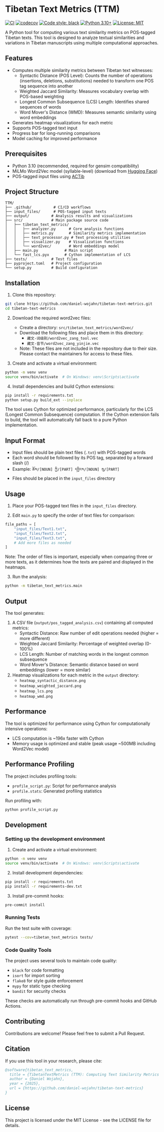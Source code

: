 # Tibetan Text Metrics (TTM)

[![CI](https://github.com/daniel-wojahn/tibetan-text-metrics/actions/workflows/ci.yml/badge.svg)](https://github.com/daniel-wojahn/tibetan-text-metrics/actions/workflows/ci.yml)
[![codecov](https://codecov.io/gh/daniel-wojahn/tibetan-text-metrics/branch/main/graph/badge.svg)](https://codecov.io/gh/daniel-wojahn/tibetan-text-metrics)
[![Code style: black](https://img.shields.io/badge/code%20style-black-000000.svg)](https://github.com/psf/black)
[![Python 3.10+](https://img.shields.io/badge/python-3.10+-blue.svg)](https://www.python.org/downloads/)
[![License: MIT](https://img.shields.io/badge/License-MIT-yellow.svg)](https://opensource.org/licenses/MIT)

A Python tool for computing various text similarity metrics on POS-tagged Tibetan texts. This tool is designed to analyze textual similarities and variations in Tibetan manuscripts using multiple computational approaches.

## Features

- Computes multiple similarity metrics between Tibetan text witnesses:
  - Syntactic Distance (POS Level): Counts the number of operations (insertions, deletions, substitutions) needed to transform one POS tag sequence into another
  - Weighted Jaccard Similarity: Measures vocabulary overlap with POS-based weighting
  - Longest Common Subsequence (LCS) Length: Identifies shared sequences of words
  - Word Mover's Distance (WMD): Measures semantic similarity using word embeddings
- Generates heatmap visualizations for each metric
- Supports POS-tagged text input
- Progress bar for long-running comparisons
- Model caching for improved performance

## Prerequisites

- Python 3.10 (recommended, required for gensim compatibility)
- MiLMo Word2Vec model (syllable-level) (download from [Hugging Face](https://huggingface.co/CMLI-NLP/MiLMo/tree/main))
- POS-tagged input files using [ACTib](https://github.com/lothelanor/actib)

## Project Structure

```
TTM/
├── .github/          # CI/CD workflows
├── input_files/      # POS-tagged input texts
├── output/          # Analysis results and visualizations
├── src/             # Main package source code
│   ├── tibetan_text_metrics/
│   │   ├── analyzer.py      # Core analysis functions
│   │   ├── metrics.py       # Similarity metrics implementation
│   │   ├── text_processor.py # Text processing utilities
│   │   ├── visualizer.py    # Visualization functions
│   │   └── word2vec/        # Word embeddings model
│   ├── main.py            # Main script
│   └── fast_lcs.pyx       # Cython implementation of LCS
├── tests/           # Test files
├── pyproject.toml   # Project configuration
└── setup.py         # Build configuration
```

## Installation

1. Clone this repository:
```bash
git clone https://github.com/daniel-wojahn/tibetan-text-metrics.git
cd tibetan-text-metrics
```

2. Download the required word2vec files:
   - Create a directory: `src/tibetan_text_metrics/word2vec/`
   - Download the following files and place them in this directory:
     - `藏文-词级别/word2vec_zang_tool.vec`
     - `藏文-音节/word2vec_zang_yinjie.vec`
   - Note: These files are not included in the repository due to their size. Please contact the maintainers for access to these files.

3. Create and activate a virtual environment:
```bash
python -m venv venv
source venv/bin/activate  # On Windows: venv\Scripts\activate
```

4. Install dependencies and build Cython extensions:
```bash
pip install -r requirements.txt
python setup.py build_ext --inplace
```

The tool uses Cython for optimized performance, particularly for the LCS (Longest Common Subsequence) computation. If the Cython extension fails to build, the tool will automatically fall back to a pure Python implementation.

## Input Format

- Input files should be plain text files (`.txt`) with POS-tagged words
- Each word should be followed by its POS tag, separated by a forward slash (/)
- Example: `ཆོས/[NOUN] ཀྱི/[PART] དབྱིངས/[NOUN] སུ/[PART]`
- Files should be placed in the `input_files` directory

## Usage

1. Place your POS-tagged text files in the `input_files` directory.

2. Edit `main.py` to specify the order of text files for comparison:
```python
file_paths = [
    "input_files/Text1.txt",
    "input_files/Text2.txt",
    "input_files/Text3.txt",
    # Add more files as needed
]
```

Note: The order of files is important, especially when comparing three or more texts, as it determines how the texts are paired and displayed in the heatmaps.

3. Run the analysis:
```bash
python -m tibetan_text_metrics.main
```

## Output

The tool generates:
1. A CSV file (`output/pos_tagged_analysis.csv`) containing all computed metrics:
   - Syntactic Distance: Raw number of edit operations needed (higher = more different)
   - Weighted Jaccard Similarity: Percentage of weighted overlap (0-100%)
   - LCS Length: Number of matching words in the longest common subsequence
   - Word Mover's Distance: Semantic distance based on word embeddings (lower = more similar)
2. Heatmap visualizations for each metric in the `output` directory:
   - `heatmap_syntactic_distance.png`
   - `heatmap_weighted_jaccard.png`
   - `heatmap_lcs.png`
   - `heatmap_wmd.png`

## Performance

The tool is optimized for performance using Cython for computationally intensive operations:
- LCS computation is ~196x faster with Cython
- Memory usage is optimized and stable (peak usage ~500MB including Word2Vec model)

## Performance Profiling

The project includes profiling tools:
- `profile_script.py`: Script for performance analysis
- `profile.stats`: Generated profiling statistics

Run profiling with:
```bash
python profile_script.py
```

## Development

### Setting up the development environment

1. Create and activate a virtual environment:
```bash
python -m venv venv
source venv/bin/activate  # On Windows: venv\Scripts\activate
```

2. Install development dependencies:
```bash
pip install -r requirements.txt
pip install -r requirements-dev.txt
```

3. Install pre-commit hooks:
```bash
pre-commit install
```

### Running Tests

Run the test suite with coverage:
```bash
pytest --cov=tibetan_text_metrics tests/
```

### Code Quality Tools

The project uses several tools to maintain code quality:
- `black` for code formatting
- `isort` for import sorting
- `flake8` for style guide enforcement
- `mypy` for static type checking
- `bandit` for security checks

These checks are automatically run through pre-commit hooks and GitHub Actions.

## Contributing

Contributions are welcome! Please feel free to submit a Pull Request.

## Citation

If you use this tool in your research, please cite:

```bibtex
@software{tibetan_text_metrics,
  title = {TibetanTextMetrics (TTM): Computing Text Similarity Metrics on POS-tagged Tibetan Texts},
  author = {Daniel Wojahn},
  year = {2025},
  url = {https://github.com/daniel-wojahn/tibetan-text-metrics}
}
```

## License

This project is licensed under the MIT License - see the LICENSE file for details.